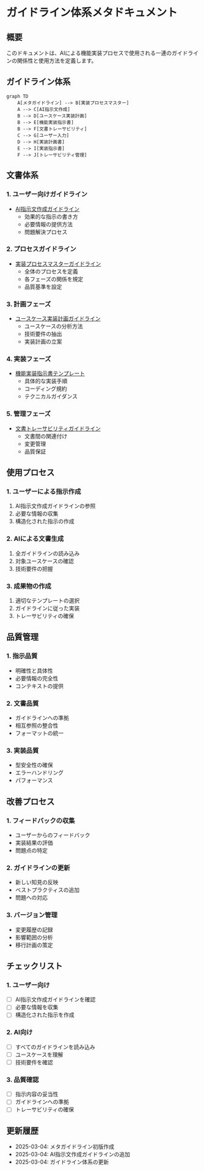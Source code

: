 # ガイドライン体系メタドキュメント

## 概要

このドキュメントは、AIによる機能実装プロセスで使用される一連のガイドラインの関係性と使用方法を定義します。

## ガイドライン体系

```mermaid
graph TD
    A[メタガイドライン] --> B[実装プロセスマスター]
    A --> C[AI指示文作成]
    B --> D[ユースケース実装計画]
    B --> E[機能実装指示書]
    B --> F[文書トレーサビリティ]
    C --> G[ユーザー入力]
    D --> H[実装計画書]
    E --> I[実装指示書]
    F --> J[トレーサビリティ管理]
```

## 文書体系

### 1. ユーザー向けガイドライン
- [AI指示文作成ガイドライン](./ai-instruction-writing.md)
  - 効果的な指示の書き方
  - 必要情報の提供方法
  - 問題解決プロセス

### 2. プロセスガイドライン
- [実装プロセスマスターガイドライン](./implementation-process-master.md)
  - 全体のプロセスを定義
  - 各フェーズの関係を規定
  - 品質基準を設定

### 3. 計画フェーズ
- [ユースケース実装計画ガイドライン](./implementation-planning-with-usecases.md)
  - ユースケースの分析方法
  - 技術要件の抽出
  - 実装計画の立案

### 4. 実装フェーズ
- [機能実装指示書テンプレート](./feature-implementation-instruction-template.md)
  - 具体的な実装手順
  - コーディング規約
  - テクニカルガイダンス

### 5. 管理フェーズ
- [文書トレーサビリティガイドライン](./document-traceability.md)
  - 文書間の関連付け
  - 変更管理
  - 品質保証

## 使用プロセス

### 1. ユーザーによる指示作成
1. AI指示文作成ガイドラインの参照
2. 必要な情報の収集
3. 構造化された指示の作成

### 2. AIによる文書生成
1. 全ガイドラインの読み込み
2. 対象ユースケースの確認
3. 技術要件の把握

### 3. 成果物の作成
1. 適切なテンプレートの選択
2. ガイドラインに従った実装
3. トレーサビリティの確保

## 品質管理

### 1. 指示品質
- 明確性と具体性
- 必要情報の完全性
- コンテキストの提供

### 2. 文書品質
- ガイドラインへの準拠
- 相互参照の整合性
- フォーマットの統一

### 3. 実装品質
- 型安全性の確保
- エラーハンドリング
- パフォーマンス

## 改善プロセス

### 1. フィードバックの収集
- ユーザーからのフィードバック
- 実装結果の評価
- 問題点の特定

### 2. ガイドラインの更新
- 新しい知見の反映
- ベストプラクティスの追加
- 問題への対応

### 3. バージョン管理
- 変更履歴の記録
- 影響範囲の分析
- 移行計画の策定

## チェックリスト

### 1. ユーザー向け
- [ ] AI指示文作成ガイドラインを確認
- [ ] 必要な情報を収集
- [ ] 構造化された指示を作成

### 2. AI向け
- [ ] すべてのガイドラインを読み込み
- [ ] ユースケースを理解
- [ ] 技術要件を確認

### 3. 品質確認
- [ ] 指示内容の妥当性
- [ ] ガイドラインへの準拠
- [ ] トレーサビリティの確保

## 更新履歴

- 2025-03-04: メタガイドライン初版作成
- 2025-03-04: AI指示文作成ガイドラインの追加
- 2025-03-04: ガイドライン体系の更新